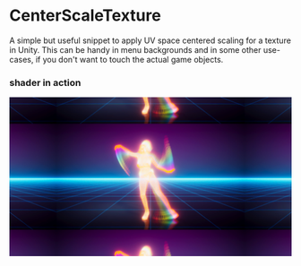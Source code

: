 # CenterScaleTexture

A simple but useful snippet to apply UV space centered scaling for a texture in Unity.
This can be handy in menu backgrounds and in some other use-cases, if you don't want to touch the actual game objects.

### shader in action

![![CenterScaleTexture image](MaskedUnlitUI.png) image](CenterScaleTexture.png)
